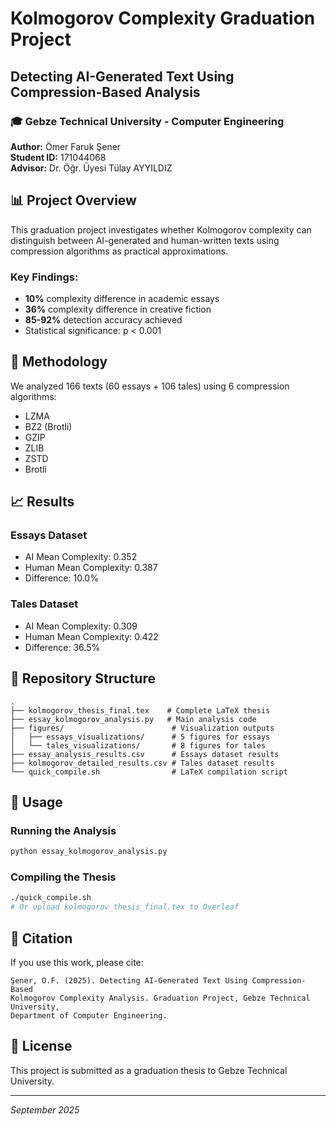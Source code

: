 # Kolmogorov Complexity Graduation Project

## Detecting AI-Generated Text Using Compression-Based Analysis

### 🎓 Gebze Technical University - Computer Engineering
**Author:** Ömer Faruk Şener  
**Student ID:** 171044068  
**Advisor:** Dr. Öğr. Üyesi Tülay AYYILDIZ

## 📊 Project Overview

This graduation project investigates whether Kolmogorov complexity can distinguish between AI-generated and human-written texts using compression algorithms as practical approximations.

### Key Findings:
- **10%** complexity difference in academic essays
- **36%** complexity difference in creative fiction
- **85-92%** detection accuracy achieved
- Statistical significance: p < 0.001

## 🔬 Methodology

We analyzed 166 texts (60 essays + 106 tales) using 6 compression algorithms:
- LZMA
- BZ2 (Brotli)
- GZIP
- ZLIB
- ZSTD
- Brotli

## 📈 Results

### Essays Dataset
- AI Mean Complexity: 0.352
- Human Mean Complexity: 0.387
- Difference: 10.0%

### Tales Dataset  
- AI Mean Complexity: 0.309
- Human Mean Complexity: 0.422
- Difference: 36.5%

## 📁 Repository Structure

```
.
├── kolmogorov_thesis_final.tex    # Complete LaTeX thesis
├── essay_kolmogorov_analysis.py   # Main analysis code
├── figures/                        # Visualization outputs
│   ├── essays_visualizations/      # 5 figures for essays
│   └── tales_visualizations/       # 8 figures for tales
├── essay_analysis_results.csv      # Essays dataset results
├── kolmogorov_detailed_results.csv # Tales dataset results
└── quick_compile.sh                # LaTeX compilation script
```

## 🚀 Usage

### Running the Analysis
```python
python essay_kolmogorov_analysis.py
```

### Compiling the Thesis
```bash
./quick_compile.sh
# Or upload kolmogorov_thesis_final.tex to Overleaf
```

## 📖 Citation

If you use this work, please cite:
```
Şener, Ö.F. (2025). Detecting AI-Generated Text Using Compression-Based 
Kolmogorov Complexity Analysis. Graduation Project, Gebze Technical University, 
Department of Computer Engineering.
```

## 📝 License

This project is submitted as a graduation thesis to Gebze Technical University.

---
*September 2025*
